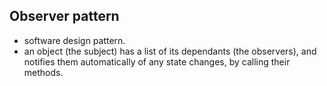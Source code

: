 ## Observer pattern
- software design pattern.
- an object (the subject) has a list of its dependants (the observers), and notifies them automatically of any state changes, by calling their methods.
